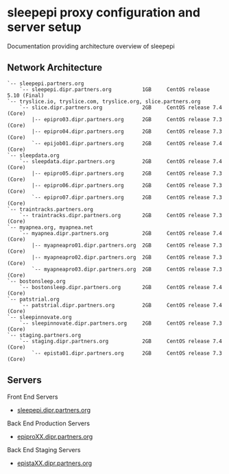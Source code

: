 # sleepepi proxy configuration and server setup

Documentation providing architecture overview of sleepepi

## Network Architecture

```
`-- sleepepi.partners.org
    `-- sleepepi.dipr.partners.org          1GB     CentOS release 5.10 (Final)
`-- tryslice.io, tryslice.com, tryslice.org, slice.partners.org
    `-- slice.dipr.partners.org             2GB     CentOS release 7.4  (Core)
        |-- epipro03.dipr.partners.org      2GB     CentOS release 7.3  (Core)
        |-- epipro04.dipr.partners.org      2GB     CentOS release 7.3  (Core)
        `-- epijob01.dipr.partners.org      2GB     CentOS release 7.4  (Core)
`-- sleepdata.org
    `-- sleepdata.dipr.partners.org         2GB     CentOS release 7.4  (Core)
        |-- epipro05.dipr.partners.org      2GB     CentOS release 7.3  (Core)
        |-- epipro06.dipr.partners.org      2GB     CentOS release 7.3  (Core)
        `-- epipro07.dipr.partners.org      2GB     CentOS release 7.3  (Core)
`-- traintracks.partners.org
    `-- traintracks.dipr.partners.org       2GB     CentOS release 7.3  (Core)
`-- myapnea.org, myapnea.net
    `-- myapnea.dipr.partners.org           2GB     CentOS release 7.4  (Core)
        |-- myapneapro01.dipr.partners.org  2GB     CentOS release 7.3  (Core)
        |-- myapneapro02.dipr.partners.org  2GB     CentOS release 7.3  (Core)
        `-- myapneapro03.dipr.partners.org  2GB     CentOS release 7.3  (Core)
`-- bostonsleep.org
    `-- bostonsleep.dipr.partners.org       2GB     CentOS release 7.4  (Core)
`-- patstrial.org
    `-- patstrial.dipr.partners.org         2GB     CentOS release 7.4  (Core)
`-- sleepinnovate.org
    `-- sleepinnovate.dipr.partners.org     2GB     CentOS release 7.3  (Core)
`-- staging.partners.org
    `-- staging.dipr.partners.org           2GB     CentOS release 7.4  (Core)
        `-- epista01.dipr.partners.org      2GB     CentOS release 7.3  (Core)
```

## Servers

Front End Servers

- [sleepepi.dipr.partners.org](https://github.com/sleepepi/sleepepi/tree/master/virtual-machines/000-sleepepi.dipr.partners.org.md)

Back End Production Servers

- [epiproXX.dipr.partners.org](https://github.com/sleepepi/sleepepi/tree/master/virtual-machines/100-technology-and-application-routes.md)

Back End Staging Servers

- [epistaXX.dipr.partners.org](https://github.com/sleepepi/sleepepi/blob/master/virtual-machines/100-technology-and-application-routes.md)
